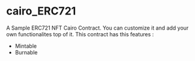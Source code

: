 # cairo_ERC721

A Sample ERC721 NFT Cairo Contract. 
You can customize it and add your own functionalites top of it.
This contract has this features : 
- Mintable
- Burnable
